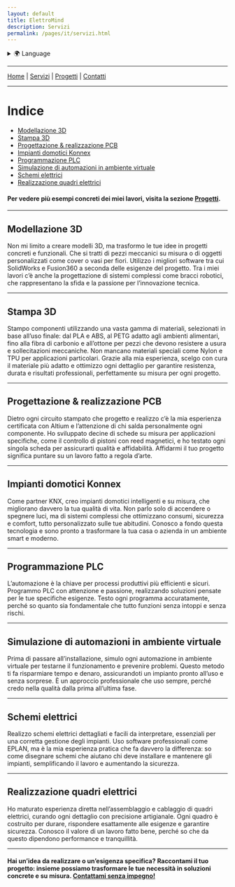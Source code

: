 ```yaml
---
layout: default
title: ElettroMind
description: Servizi
permalink: /pages/it/servizi.html
---
```


<details>
  <summary>🌍 Language</summary>
  <ul>
    <li><a href="/pages/it/servizi.html">🇮🇹 Italiano</a></li>
    <li><a href="/pages/en/services.html">🇬🇧 English</a></li>
  </ul>
</details>

***

[Home](/index.html) | [Servizi](/pages/it/servizi.html) | [Progetti](/pages/it/progetti.html) | [Contatti](/pages/it/contatti.html)

***

# Indice
- [Modellazione 3D](#modellazione-3d)
- [Stampa 3D](#stampa-3d)
- [Progettazione & realizzazione PCB](#progettazione--realizzazione-pcb)
- [Impianti domotici Konnex](#impianti-domotici-konnex)
- [Programmazione PLC](#programmazione-plc)
- [Simulazione di automazioni in ambiente virtuale](#simulazione-di-automazioni-in-ambiente-virtuale)
- [Schemi elettrici](#schemi-elettrici)
- [Realizzazione quadri elettrici](#realizzazione-quadri-elettrici)

#### Per vedere più esempi concreti dei miei lavori, visita la sezione **[Progetti](/pages/it/progetti.html)**.

***

## Modellazione 3D
Non mi limito a creare modelli 3D, ma trasformo le tue idee in progetti concreti e funzionali. Che si tratti di pezzi meccanici su misura o di oggetti personalizzati come cover o vasi per fiori. Utilizzo i migliori software tra cui SolidWorks e Fusion360 a seconda delle esigenze del progetto. Tra i miei lavori c’è anche la progettazione di sistemi complessi come bracci robotici, che rappresentano la sfida e la passione per l’innovazione tecnica.

***

## Stampa 3D
Stampo componenti utilizzando una vasta gamma di materiali, selezionati in base all’uso finale: dal PLA e ABS, al PETG adatto agli ambienti alimentari, fino alla fibra di carbonio e all’ottone per pezzi che devono resistere a usura e sollecitazioni meccaniche. Non mancano materiali speciali come Nylon e TPU per applicazioni particolari. Grazie alla mia esperienza, scelgo con cura il materiale più adatto e ottimizzo ogni dettaglio per garantire resistenza, durata e risultati professionali, perfettamente su misura per ogni progetto.

***

## Progettazione & realizzazione PCB
Dietro ogni circuito stampato che progetto e realizzo c’è la mia esperienza certificata con Altium e l’attenzione di chi salda personalmente ogni componente. Ho sviluppato decine di schede su misura per applicazioni specifiche, come il controllo di pistoni con reed magnetici, e ho testato ogni singola scheda per assicurarti qualità e affidabilità. Affidarmi il tuo progetto significa puntare su un lavoro fatto a regola d’arte.

***

## Impianti domotici Konnex
Come partner KNX, creo impianti domotici intelligenti e su misura, che migliorano davvero la tua qualità di vita. Non parlo solo di accendere o spegnere luci, ma di sistemi complessi che ottimizzano consumi, sicurezza e comfort, tutto personalizzato sulle tue abitudini. Conosco a fondo questa tecnologia e sono pronto a trasformare la tua casa o azienda in un ambiente smart e moderno.

***

## Programmazione PLC
L’automazione è la chiave per processi produttivi più efficienti e sicuri. Programmo PLC con attenzione e passione, realizzando soluzioni pensate per le tue specifiche esigenze. Testo ogni programma accuratamente, perché so quanto sia fondamentale che tutto funzioni senza intoppi e senza rischi.

***

## Simulazione di automazioni in ambiente virtuale
Prima di passare all’installazione, simulo ogni automazione in ambiente virtuale per testarne il funzionamento e prevenire problemi. Questo metodo ti fa risparmiare tempo e denaro, assicurandoti un impianto pronto all’uso e senza sorprese. È un approccio professionale che uso sempre, perché credo nella qualità dalla prima all’ultima fase.

***

## Schemi elettrici
Realizzo schemi elettrici dettagliati e facili da interpretare, essenziali per una corretta gestione degli impianti. Uso software professionali come EPLAN, ma è la mia esperienza pratica che fa davvero la differenza: so come disegnare schemi che aiutano chi deve installare e mantenere gli impianti, semplificando il lavoro e aumentando la sicurezza.

***

## Realizzazione quadri elettrici
Ho maturato esperienza diretta nell’assemblaggio e cablaggio di quadri elettrici, curando ogni dettaglio con precisione artigianale. Ogni quadro è costruito per durare, rispondere esattamente alle esigenze e garantire sicurezza. Conosco il valore di un lavoro fatto bene, perché so che da questo dipendono performance e tranquillità.

***

#### Hai un’idea da realizzare o un’esigenza specifica? Raccontami il tuo progetto: insieme possiamo trasformare le tue necessità in soluzioni concrete e su misura. [Contattami senza impegno!](/pages/it/contatti.html)
